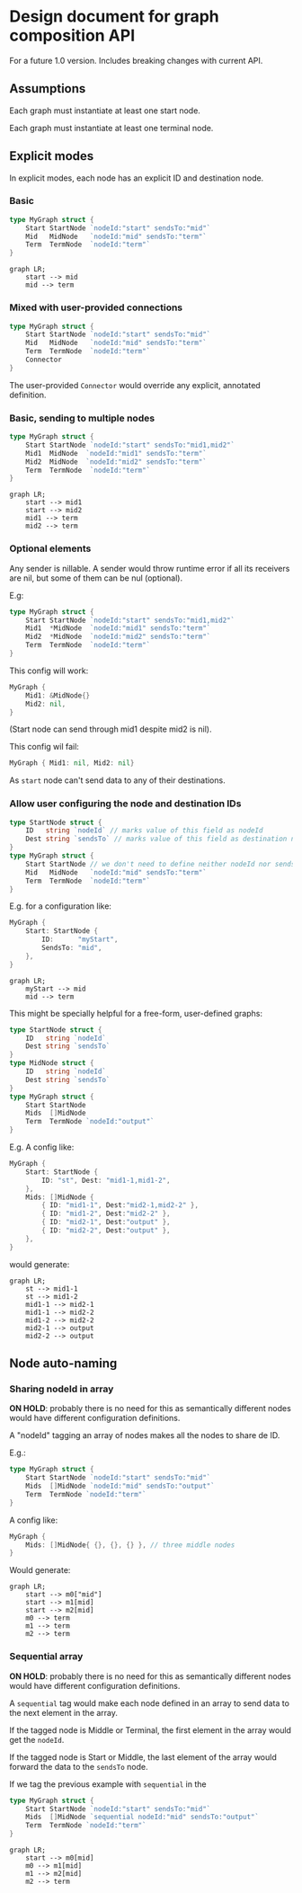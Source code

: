 # Design document for graph composition API

For a future 1.0 version. Includes breaking changes with current API.

## Assumptions

Each graph must instantiate at least one start node.

Each graph must instantiate at least one terminal node.


## Explicit modes

In explicit modes, each node has an explicit ID and destination node.

### Basic

```go
type MyGraph struct {
    Start StartNode `nodeId:"start" sendsTo:"mid"`
    Mid   MidNode   `nodeId:"mid" sendsTo:"term"`
    Term  TermNode  `nodeId:"term"`
}
```

```mermaid
graph LR;
    start --> mid
    mid --> term
```

### Mixed with user-provided connections

```go
type MyGraph struct {
    Start StartNode `nodeId:"start" sendsTo:"mid"`
    Mid   MidNode   `nodeId:"mid" sendsTo:"term"`
    Term  TermNode  `nodeId:"term"`
    Connector
}
```

The user-provided `Connector` would override any explicit, annotated definition.

### Basic, sending to multiple nodes

```go
type MyGraph struct {
    Start StartNode `nodeId:"start" sendsTo:"mid1,mid2"`
    Mid1  MidNode  `nodeId:"mid1" sendsTo:"term"`
    Mid2  MidNode  `nodeId:"mid2" sendsTo:"term"`
    Term  TermNode  `nodeId:"term"`
}
```

```mermaid
graph LR;
    start --> mid1
    start --> mid2
    mid1 --> term
    mid2 --> term
```

### Optional elements

Any sender is nillable. 
A sender would throw runtime error if all its receivers are nil, but some of them
can be nul (optional).

E.g:
```go
type MyGraph struct {
    Start StartNode `nodeId:"start" sendsTo:"mid1,mid2"`
    Mid1  *MidNode  `nodeId:"mid1" sendsTo:"term"`
    Mid2  *MidNode  `nodeId:"mid2" sendsTo:"term"`
    Term  TermNode  `nodeId:"term"`
}
```

This config will work:
```go
MyGraph {
    Mid1: &MidNode{}
    Mid2: nil,
}
```
(Start node can send through mid1 despite mid2 is nil).

This config wil fail:
```go
MyGraph { Mid1: nil, Mid2: nil}
```

As `start` node can't send data to any of their destinations.


### Allow user configuring the node and destination IDs

```go
type StartNode struct {
    ID   string `nodeId` // marks value of this field as nodeId
    Dest string `sendsTo` // marks value of this field as destination node Id
}
type MyGraph struct {
    Start StartNode // we don't need to define neither nodeId nor sendsTo here
    Mid   MidNode   `nodeId:"mid" sendsTo:"term"`
    Term  TermNode  `nodeId:"term"`
}
```

E.g. for a configuration like:
```go
MyGraph {
    Start: StartNode {
        ID:      "myStart",
        SendsTo: "mid",
    },
}
```

```mermaid
graph LR;
    myStart --> mid
    mid --> term
```

This might be specially helpful for a free-form, user-defined graphs:

```go
type StartNode struct {
    ID   string `nodeId`
    Dest string `sendsTo`
}
type MidNode struct {
    ID   string `nodeId`
    Dest string `sendsTo`
}
type MyGraph struct {
    Start StartNode
    Mids  []MidNode
    Term  TermNode `nodeId:"output"`
}
```

E.g. A config like:

```go
MyGraph {
    Start: StartNode {
        ID: "st", Dest: "mid1-1,mid1-2",
    },
    Mids: []MidNode {
        { ID: "mid1-1", Dest:"mid2-1,mid2-2" },
        { ID: "mid1-2", Dest:"mid2-2" },
        { ID: "mid2-1", Dest:"output" },
        { ID: "mid2-2", Dest:"output" },
    },
}
```

would generate:

```mermaid
graph LR;
    st --> mid1-1
    st --> mid1-2
    mid1-1 --> mid2-1
    mid1-1 --> mid2-2
    mid1-2 --> mid2-2
    mid2-1 --> output
    mid2-2 --> output
```

## Node auto-naming

### Sharing nodeId in array

**ON HOLD**: probably there is no need for this as semantically different nodes
would have different configuration definitions.

A "nodeId" tagging an array of nodes makes all the nodes to share de ID.

E.g.:

```go
type MyGraph struct {
    Start StartNode `nodeId:"start" sendsTo:"mid"`
    Mids  []MidNode `nodeId:"mid" sendsTo:"output"`
    Term  TermNode `nodeId:"term"`
}
```

A config like:

```go
MyGraph {
    Mids: []MidNode{ {}, {}, {} }, // three middle nodes
}
```

Would generate:

```mermaid
graph LR;
    start --> m0["mid"]
    start --> m1[mid]
    start --> m2[mid]
    m0 --> term
    m1 --> term
    m2 --> term
```

### Sequential array

**ON HOLD**: probably there is no need for this as semantically different nodes
would have different configuration definitions.

A `sequential` tag would make each node defined in an array to send data to the next element in the array.

If the tagged node is Middle or Terminal, the first element in the array would get the `nodeId`.

If the tagged node is Start or Middle, the last element of the array would forward the data to the `sendsTo` node.

If we tag the previous example with `sequential` in the

```go
type MyGraph struct {
    Start StartNode `nodeId:"start" sendsTo:"mid"`
    Mids  []MidNode `sequential nodeId:"mid" sendsTo:"output"`
    Term  TermNode `nodeId:"term"`
}
```

```mermaid
graph LR;
    start --> m0[mid]
    m0 --> m1[mid]
    m1 --> m2[mid]
    m2 --> term
```